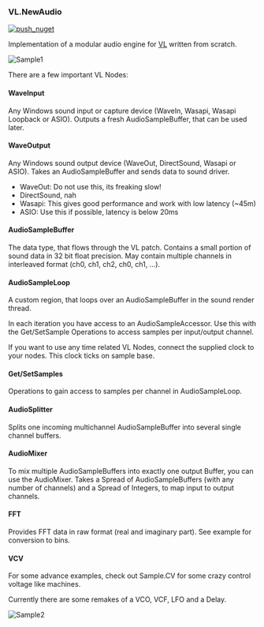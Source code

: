 ### VL.NewAudio

[![push_nuget](https://github.com/synopia/NewAudio/actions/workflows/main.yml/badge.svg)](https://github.com/synopia/NewAudio/actions/workflows/main.yml)

Implementation of a modular audio engine for [VL](https://vvvv.org/documentation/vl) written from scratch.

![Sample1](help/additivesynth.png)

There are a few important VL Nodes:

#### WaveInput

Any Windows sound input or capture device (WaveIn, Wasapi, Wasapi Loopback or ASIO). Outputs a fresh AudioSampleBuffer, that can be used later.

#### WaveOutput

Any Windows sound output device (WaveOut, DirectSound, Wasapi or ASIO). Takes an AudioSampleBuffer and sends data to sound driver.

* WaveOut: Do not use this, its freaking slow!
* DirectSound, nah
* Wasapi: This gives good performance and work with low latency (~45m)
* ASIO: Use this if possible, latency is below 20ms

#### AudioSampleBuffer

The data type, that flows through the VL patch. Contains a small portion of sound data in 32 bit float precision. May contain multiple channels in interleaved format (ch0, ch1, ch2, ch0, ch1, ...).

#### AudioSampleLoop

A custom region, that loops over an AudioSampleBuffer in the sound render thread.

In each iteration you have access to an AudioSampleAccessor. Use this with the Get/SetSample Operations to access samples per input/output channel.

If you want to use any time related VL Nodes, connect the supplied clock to your nodes. This clock ticks on sample base.

#### Get/SetSamples

Operations to gain access to samples per channel in AudioSampleLoop.

#### AudioSplitter

Splits one incoming multichannel AudioSampleBuffer into several single channel buffers. 

#### AudioMixer

To mix multiple AudioSampleBuffers into exactly one output Buffer, you can use the AudioMixer.
Takes a Spread of AudioSampleBuffers (with any number of channels) and a Spread of Integers, to map input to output channels.

#### FFT

Provides FFT data in raw format (real and imaginary part). See example for conversion to bins.

#### VCV

For some advance examples, check out Sample.CV for some crazy control voltage like machines.

Currently there are some remakes of a VCO, VCF, LFO and a Delay.

![Sample2](help/vcv.png)

